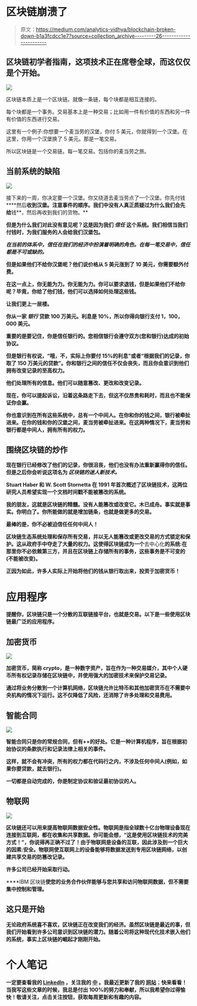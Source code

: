 # 区块链崩溃了

> 原文：<https://medium.com/analytics-vidhya/blockchain-broken-down-b1a3fcdcc1e7?source=collection_archive---------26----------------------->

## 区块链初学者指南，这项技术正在席卷全球，而这仅仅是个开始。

![](img/84f6c7fa3144563f22f7efc55439e649.png)

区块链本质上是一个区块链。就像一条链，每个块都是相互连接的。

每个块都是一个事务。交易基本上是一种交易；比如用一件有价值的东西和另一件有价值的东西进行交易。

这里有一个例子:你想要一个麦当劳的汉堡，你付 5 美元，你就得到一个汉堡。在这里，你用一个汉堡换了 5 美元。那是一笔交易。

所以区块链是一个交易链。每一笔交易。包括你的麦当劳之旅。

## 当前系统的缺陷

![](img/726b837ea4dd5eb9ee1b1d10378126d5.png)

接下来的一周，你决定要一个汉堡。你又绕道去麦当劳点了一个汉堡。你先付钱****然后**收到汉堡。注意事件的顺序。我们中没有人真正质疑过为什么我们会先给**钱**，然后再收到我们的货物。**

**但是为什么我们对此没有意见呢？这是因为我们 ***信任*** 这个系统。我们相信当我们付钱时，为我们服务的人会给我们汉堡包。**

*****在当前的体系中，信任在我们的经济中扮演着明确的角色。在每一笔交易中，信任都是不可或缺的。*****

**但是如果他们不给你汉堡呢？他们说价格从 5 美元涨到了 10 美元，你需要额外付费。**

**在这一点上，你无能为力。你无能为力。你可以要求退钱，但是如果他们不给你呢？毕竟，你给了他们钱，他们可以选择如何处理这些钱。**

**让我们更上一层楼。**

**你从一家 ***银行*** 贷款 100 万美元。利息是 10%，所以你得向银行支付 1，100，000 美元。**

**重要的是要记住，你是信任银行的。您相信银行会遵守双方(您和银行)达成的初始协议。**

**但是银行有权说，“哦，不，实际上你要付 15%的利息”或者“根据我们的记录，你取了 150 万美元的贷款”。你和银行之间的信任不仅会丧失，而且你会意识到他们拥有改变记录的至高权力。**

**他们处理所有的信息。他们可以随意篡改、更改和改变记录。**

**现在，你可以提起诉讼，沿着这条路走下去，但这不仅昂贵和耗时，而且也不能保证你会赢。**

**你也意识到在所有这些系统中，总有一个中间人。在你和你的钱之间，**银行被牵扯进来**。在你的钱和你的汉堡之间，**麦当劳被牵扯进来**。在这两种情况下，麦当劳和银行都是中间人，拥有所有的权力。**

## **围绕区块链的炒作**

**现在银行已经修改了他们的记录，你很沮丧，他们也没有办法重新赢得你的信任。但是之后你会听说这项名为 ***区块链的迷人新技术。*****

**Stuart Haber 和 W. Scott Stornetta 在 1991 年首次概述了区块链技术，这两位研究人员希望实现一个文档时间戳不能被篡改的系统。**

**我的朋友，这就是区块链的精髓。没有人能篡改或改变它。木已成舟。事实就是事实。你明白了。你所能做的就是增加链条，也就是做更多的交易。**

**最棒的是，你不必被迫信任任何中间人！**

**区块链生态系统处理和保存所有交易，并以无人能篡改或更改交易的方式锁定和保护。这从政府手中夺走了大量的权力。这使得区块链成为一个**去中心化**的系统:在那里你不必依赖第三方，并且在区块链上存储所有的事务，这些事务是不可变的(不能被改变)。**

**正因为如此，许多人实际上开始将他们的钱从银行取出来，投资于加密货币！**

# **应用程序**

**提醒你，区块链只是一个分散的互联链接平台，也就是交易。以下是一些使用区块链最广泛的应用程序。**

## **加密货币**

**![](img/b5b544978f13912b499564a056cdf326.png)**

**加密货币，简称 crypto，是一种数字资产，旨在作为一种交易媒介，其中个人硬币所有权记录存储在区块链中，并使用强大的加密技术来保护交易记录。**

**通过将业务分散到一个计算机网络，区块链允许比特币和其他加密货币在不需要中央机构的情况下运行。这不仅降低了风险，还消除了许多处理和交易费用。**

## **智能合同**

**![](img/513b82b73657536c2ef26761cf519975.png)**

**智能合同只是你的常规合同，但有++的好处。它是一种计算机程序，旨在根据初始协议的条款执行和记录法律上相关的事件。**

**这样，就不会有冲突，所有的权力都在代码行之内，不涉及任何中间人(例如，如果你要贷款，就去银行)。**

**一切都是自动完成的，你是制定协议和验证最初协议的人。**

## **物联网**

**![](img/855f4b632ae146fb64a7a5099faec9ae.png)**

**区块链还可以用来提高物联网数据安全性。物联网是指全球数十亿台物理设备现在连接到互联网，都在收集和共享数据。你可能会想，“这是使用区块链技术的完美方式！”，你说得再正确不过了！由于物联网是设备的互联，因此涉及到一个巨大的因素:安全。物联网使互联网上的设备能够将数据发送到专用区块链网络，以创建共享交易的防篡改记录。**

**许多公司已经开始采取行动。**

****IBM 区块链**使您的业务合作伙伴能够与您共享和访问物联网数据，但不需要集中控制和管理。**

## **这只是开始**

**无论政府系统喜不喜欢，区块链正在改变我们的经济。虽然区块链是最近的事，但我们开始看到许多公司意识到区块链的潜力。随着公司将这种现代化技术嵌入他们的系统，事实上区块链的崛起才刚刚开始。**

# **个人笔记**

**一定要查看我的 [**LinkedIn**](https://www.linkedin.com/in/fatimah-hussain/) ，关注我的 [**中**](/@fatimahandhussain) 。我最近更新了我的 [**网站**](https://fatimahhussain.com/)**；**快来看看！当我写这些文章的时候，我总是付出 100%的努力和奉献，所以我希望你过得愉快！敬请关注，点击关注按钮，获取每周更新和有趣的内容。**